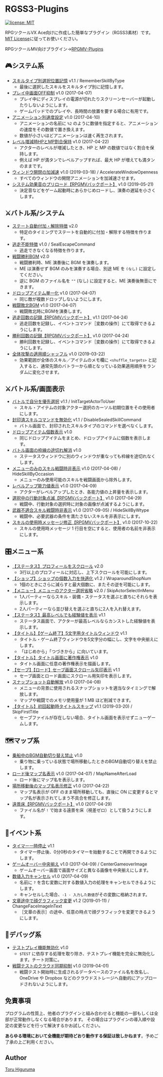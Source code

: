 # RGSS3-Plugins
[![license: MIT](https://img.shields.io/badge/license-MIT-blue.svg)](/LICENSE)

RPGツクールVX Ace向けに作成した簡単なプラグイン（RGSS3素材）です。
[MIT License](/LICENSE)に従ってお使いください。

RPGツクールMV向けプラグイン→[RPGMV-Plugins](https://git.io/tmv)

## 🎮システム系
- [スキルタイプ別選択位置記憶](/system/last_skill.rb) v1.1 / RememberSkillByType
  - 最後に選択したスキルをスキルタイプ別に記憶します。
- [プレイ中画面OFF抑制](/system/display_required.rb) v1.0 (2017-04-07)
  - プレイ中にディスプレイの電源が切れたりスクリーンセーバーが起動したりしないようにします。
  - ゲームパッドでのプレイや、長時間の放置を要する場合に有用です。
- [アニメーション別速度設定](/system/animation_rate.rb) v1.0 (2017-04-10)
  - アニメーションの名前に `%2` のように数値を指定すると、アニメーションの速度をその数値で置き換えます。
  - 数値が小さいほどアニメーションは速く再生されます。
- [レベル増減時HPとMP割合保持](/system/preserve_mhp.rb) v1.0 (2017-04-22)
  - アクターのレベルが増減したとき、HP と MP の数値ではなく割合を保持します。
  - 例えば HP が満タンでレベルアップすれば、最大 HP が増えても満タンのままです。
- [ウィンドウ開閉の加減速](/system/accelerate_openness.rb) v1.0 (2019-03-18) / AccelerateWindowOpenness
  - すべてのウィンドウの開閉アニメーションを加減速させます。
- [システム効果音のプリロード【RPGMVバックポート】](/system/preload_important_sounds.rb) v1.0 (2019-05-21)
  - 決定音などをゲーム起動時にあらかじめロードし、演奏の遅延を小さくします。

## ⚔バトル系/システム
- [ステート自動付加・解除特徴](/battle/state_feature.rb) v2.0
  - 特定のタイミングでステートを自動的に付加・解除する特徴を作ります。
- [逃走不能特徴](/battle/escape_feature.rb) v1.0 / SealEscapeCommand
  - 逃走できなくなる特徴を作ります。
- [戦闘勝利BGM](/battle/victory_bgm.rb) v2.0
  - 戦闘勝利時、ME 演奏後に BGM を演奏します。
  - ME は演奏せず BGM のみを演奏する場合、別途 ME を `(なし)` に設定してください。
  - 逆に BGM のファイル名を `""` (なし) に設定すると、ME 演奏後無音にできます。
- [ドロップアイテム単一化](/battle/unique_dropitem.rb) v1.0 (2017-04-07)
  - 同じ敵が複数ドロップしないようにします。
- [戦闘敗北BGM](/battle/defeat_bgm.rb) v1.0 (2017-04-07)
  - 戦闘敗北時にBGMを演奏します。
- [逃走回数の記録【RPGMVバックポート】](/battle/escape_count.rb) v1.1 (2017-04-24)
  - 逃走回数を記録し、イベントコマンド［変数の操作］にて取得できるようにします。
- [勝利回数の記録【RPGMVバックポート】](/battle/win_count.rb) v1.0 (2017-04-24)
  - 勝利回数を記録し、イベントコマンド［変数の操作］にて取得できるようにします。
- [全体攻撃の適用順シャッフル](/battle/shuffle_targets.rb) v1.0 (2019-03-22)
  - 効果範囲が全体のスキル／アイテムのメモ欄に `<shuffle_targets>` と記入すると、通常先頭のバトラーから順となっている効果適用順序をランダムに変化させます。

## ⚔バトル系/画面表示
- [バトルで自分を優先選択](/battle/select_me.rb) v1.1 / InitTargetActorToUser
  - スキル・アイテムの対象アクター選択のカーソル初期位置をその使用者にします。
- [封印済スキルコマンドを無効化](/battle/sealed_skillcommand.rb) v1.1 / DisableSealedSkillCommand
  - バトル画面で、封印されたスキルタイプのコマンドを選べなくします。
- [ドロップアイテム個数表示](/battle/num_dropitems.rb) v1.0
  - 同じドロップアイテムをまとめ、ドロップアイテムに個数を表示します。
- [バトル画面の枠線の途切れ解消](/battle/battle_border.rb) v1.0
  - ステータスウィンドウに別のウィンドウが重なっても枠線を途切れなくします。
- [メニューのみのスキル戦闘時非表示](/battle/exclude_menuskill.rb) v1.0 (2017-04-08) / HideSkillByOccasion
  - メニューのみ使用可能のスキルを戦闘画面から除外します。
- [レベルアップ能力値表示](/battle/display_paramup.rb) v1.0 (2017-04-09)
  - アクターがレベルアップしたとき、各能力値の上昇量を表示します。
- [選択中の行動対象点滅【RPGMVバックポート】](/battle/selection_effect.rb) v1.0 (2017-04-29)
  - 戦闘中、行動対象の選択時に対象の画像が点滅するようにします。
- [武器不適合スキル戦闘時非表示](/battle/hideby_wtype.rb) v1.0 (2017-09-05) / HideSkillByWtype
  - 戦闘中、必要武器の条件を満たさないスキルを非表示にします。
- [スキルの使用時メッセージ修正【RPGMVバックポート】](/battle/skill_message.rb) v1.0 (2017-10-22)
  - スキルの使用時メッセージ 1 行目を空にすると、使用者の名前を非表示にします。

## 🎛メニュー系
- [【ステータス】プロフィールをスクロール](/menu/profile_scroll.rb) v2.0
  - 3行以上のプロフィールに対応し、上下スクロールを可能にします。
- [【ショップ】ショップの個数入力を快適化](/menu/shop_number.rb) v1.2 / WraparoundShopNum
  - 1個のときにさらに減らすと最大個数に、またその逆を可能にします。
- [【メニュー】メニューのアクター選択省略](/menu/quick_swap.rb) v2.0 / SkipActorSelectInMenu
  - 1人パーティーならスキル・装備・ステータスを選ぶと直ちにそれらを表示します。
  - 2人パーティーなら並び替えを選ぶと直ちに2人を入れ替えます。
- [【ステータス】最高レベルでも経験値を表示](/menu/max_exp.rb) v1.1
  - ステータス画面で、アクターが最高レベルならカンストした経験値を表示します。
- [【タイトル】【ゲーム終了】5文字用タイトルウィンドウ](/menu/title_5.rb) v1.1
  - タイトル・ゲーム終了ウィンドウを5文字分の幅にし、文字を中央揃えにします。
  - 「はじめから」「つづきから」に向いています。
- [【タイトル】タイトル画面に著作権表示](/menu/title_copyright.rb) v1.0
  - タイトル画面に任意の著作権表示を描画します。
- [【セーブ】【ロード】セーブ画面スクロール矢印表示](/menu/save_arrow.rb) v1.1
  - セーブ画面とロード画面にスクロール用矢印を表示します。
- [スナップショット自動解放](/menu/dispose_snapshot.rb) v1.0 (2017-04-08)
  - メニューの背景に使用されるスナップショットを適当なタイミングで解放します。
  - マップや戦闘でのメモリ使用量が 1 MB ほど削減できます。
- [【タイトル】初回起動時タイトルスキップ](/menu/skip_first_title.rb) v1.1 (2019-03-20) / SkipFirstTitle
  - セーブファイルが存在しない場合、タイトル画面を表示せずニューゲームします。

## 🗺マップ系
- [乗船中のBGM自動切り替え禁止](/map/riding_nonautoplay.rb) v1.0
  - 乗り物に乗っている状態で場所移動したときのBGM自動切り替えを禁止します。
- [ロード後マップ名表示](/map/loaded_mapname.rb) v1.0 (2017-04-07) / MapNameAfterLoad
  - ロード後にマップ名を表示します。
- [場所移動後のマップ名表示修正](/map/name_display.rb) v1.0 (2017-04-22)
  - マップ名表示が OFF のまま場所移動しても、直後に ON に変更するとマップ名が表示されてしまう不具合を修正します。
- [遠景床【RPGMVバックポート】](/map/zero_parallax.rb) v1.0 (2017-04-29)
  - ファイル名が `!` で始まる遠景を床（視差ゼロ）として扱うようにします。

## 💬イベント系
- [タイマー一時停止](/event/timer_resume.rb) v1.1
  - タイマー停止後、0分0秒のタイマーを始動することで再開できるようにします。
- [ゲームオーバー中央揃え](/event/center_gameover.rb) v1.0 (2017-04-09) / CenterGameoverImage
  - ゲームオーバー画面で画面サイズと異なる画像を中央揃えにします。
- [数値入力キャンセル](/event/num_cancel.rb) v1.0 (2017-04-09)
  - 名前に `?` を含む変数に対する数値入力の処理をキャンセルできるようにします。
  - キャンセルした場合、`-1 - 入力した数値`がその変数に格納されます。
- [文章途中で顔グラフィック変更](/event/change_face_image_in_text.rb) v1.2 (2019-01-11) / ChangeFaceImageInText
  - ［文章の表示］の途中、任意の時点で顔グラフィックを変更できるようにします。

## 🦋デバッグ系
- [テストプレイ機能無効化](/map/disable_testplay.rb) v1.0
  - `$TEST` に依存する処理を取り除き、テストプレイ機能を完全に無効化します。チート対策に。
- [戦闘テストのクラウド同期抑制](/system/drop_btest_database.rb) v1.0 (2019-04-01)
  - 戦闘テスト開始時に生成されるデータベースのファイル名を改名し、OneDrive や Dropbox などのクラウドストレージへ自動的にアップロードされないようにします。

## 免責事項
プログラムの性質上、他者のプラグインと組み合わせると機能の一部もしくは全部が正常動作しなくなる場合があります。
その場合はプラグインの導入順や設定の変更などを行って解決するかお試しください。

**あらゆる環境において全機能が期待どおり動作する保証は致しかねます**。予めご了承の上ご利用ください。

## Author
[Toru Higuruma](https://github.com/neofuji)
